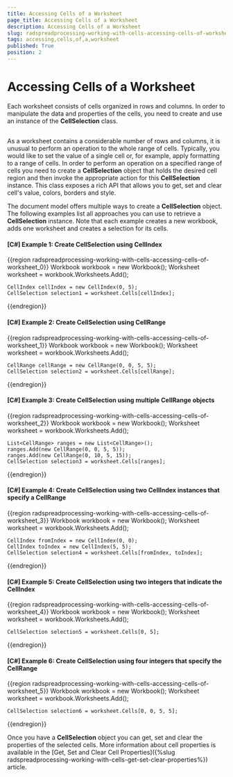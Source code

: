 ```yaml
---
title: Accessing Cells of a Worksheet
page_title: Accessing Cells of a Worksheet
description: Accessing Cells of a Worksheet
slug: radspreadprocessing-working-with-cells-accessing-cells-of-worksheet
tags: accessing,cells,of,a,worksheet
published: True
position: 2
---
```


# Accessing Cells of a Worksheet



Each worksheet consists of cells organized in rows and columns. In order to manipulate the data and properties of the cells, you need to create and use an instance of the __CellSelection__ class.
      

## 

As a worksheet contains a considerable number of rows and columns, it is unusual to perform an operation to the whole range of cells. Typically, you would like to set the value of a single cell or, for example, apply formatting to a range of cells. In order to perform an operation on a specified range of cells you need to create a __CellSelection__ object that holds the desired cell region and then invoke the appropriate action for this __CellSelection__ instance. This class exposes a rich API that allows you to get, set and clear cell's value, colors, borders and style.
        

The document model offers multiple ways to create a __CellSelection__ object. The following examples list all approaches you can use to retrieve a __CellSelection__ instance. Note that each example creates a new workbook, adds one worksheet and creates a selection for its cells.
        
           

#### __[C#] Example 1: Create CellSelection using CellIndex__

{{region radspreadprocessing-working-with-cells-accessing-cells-of-worksheet_0}}
    Workbook workbook = new Workbook();
    Worksheet worksheet = workbook.Worksheets.Add();

    CellIndex cellIndex = new CellIndex(0, 5);
    CellSelection selection1 = worksheet.Cells[cellIndex];
{{endregion}}



#### __[C#] Example 2: Create CellSelection using CellRange__

{{region radspreadprocessing-working-with-cells-accessing-cells-of-worksheet_1}}
    Workbook workbook = new Workbook();
    Worksheet worksheet = workbook.Worksheets.Add();

    CellRange cellRange = new CellRange(0, 0, 5, 5);
    CellSelection selection2 = worksheet.Cells[cellRange];
{{endregion}}
            

#### __[C#] Example 3: Create CellSelection using multiple CellRange objects__

{{region radspreadprocessing-working-with-cells-accessing-cells-of-worksheet_2}}
    Workbook workbook = new Workbook();
    Worksheet worksheet = workbook.Worksheets.Add();

    List<CellRange> ranges = new List<CellRange>();
    ranges.Add(new CellRange(0, 0, 5, 5));
    ranges.Add(new CellRange(0, 10, 5, 15));
    CellSelection selection3 = worksheet.Cells[ranges];
{{endregion}}


#### __[C#] Example 4: Create CellSelection using two CellIndex instances that specify a CellRange__

{{region radspreadprocessing-working-with-cells-accessing-cells-of-worksheet_3}}
    Workbook workbook = new Workbook();
    Worksheet worksheet = workbook.Worksheets.Add();

    CellIndex fromIndex = new CellIndex(0, 0);
    CellIndex toIndex = new CellIndex(5, 5);
    CellSelection selection4 = worksheet.Cells[fromIndex, toIndex];
{{endregion}}


#### __[C#] Example 5:  Create CellSelection using two integers that indicate the CellIndex__

{{region radspreadprocessing-working-with-cells-accessing-cells-of-worksheet_4}}
    Workbook workbook = new Workbook();
    Worksheet worksheet = workbook.Worksheets.Add();

    CellSelection selection5 = worksheet.Cells[0, 5];
{{endregion}}
 

#### __[C#] Example 6: Create CellSelection using four integers that specify the CellRange__

{{region radspreadprocessing-working-with-cells-accessing-cells-of-worksheet_5}}
    Workbook workbook = new Workbook();
    Worksheet worksheet = workbook.Worksheets.Add();

    CellSelection selection6 = worksheet.Cells[0, 0, 5, 5];
{{endregion}}



Once you have a __CellSelection__ object you can get, set and clear the properties of the selected cells. More information about cell properties is available in the [Get, Set and Clear Cell Properties]({%slug radspreadprocessing-working-with-cells-get-set-clear-properties%}) article.
        
